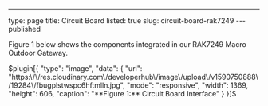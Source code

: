 ---
type: page
title: Circuit Board
listed: true
slug: circuit-board-rak7249
---published

Figure 1 below shows the components integrated in our RAK7249 Macro Outdoor Gateway.

$plugin[{
    "type": "image",
    "data": {
        "url": "https:\/\/res.cloudinary.com\/developerhub\/image\/upload\/v1590750888\/19284\/fbugplstwspc6hftmlln.jpg",
        "mode": "responsive",
        "width": 1369,
        "height": 606,
        "caption": "**Figure 1:** Circuit Board Interface"
    }
}]$

